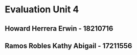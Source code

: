 # Evaluation Unit 4

## Howard Herrera Erwin - 18210716
## Ramos Robles Kathy Abigail - 17211556



